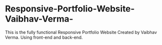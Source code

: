 # Responsive-Portfolio-Website-Vaibhav-Verma-
This is the fully functional Responsive Portfolio Website Created by Vaibhav Verma. Using front-end and back-end.
